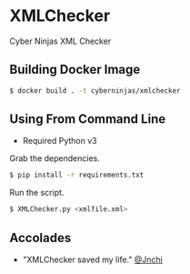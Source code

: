 # XMLChecker
Cyber Ninjas XML Checker

## Building Docker Image

```sh
$ docker build . -t cyberninjas/xmlchecker
```

## Using From Command Line
* Required Python v3

Grab the dependencies.
```sh
$ pip install -r requirements.txt
```

Run the script.
```sh
$ XMLChecker.py <xmlfile.xml>
```

## Accolades

* "XMLChecker saved my life." [@Jnchi](https://github.com/Jnchi)
